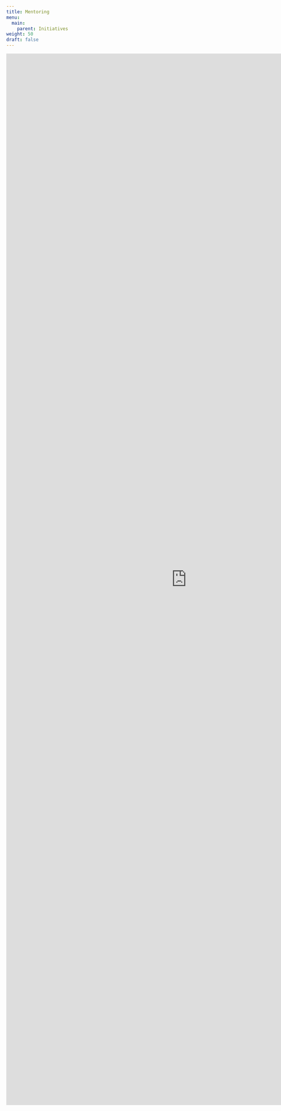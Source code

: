 ```yaml
---
title: Mentoring
menu: 
  main:
    parent: Initiatives
weight: 50
draft: false
---
```


<iframe src="https://docs.google.com/forms/d/e/1FAIpQLSfurNWzinkDdXKjf5ln8FU7mSWBzvBeYH1wfZriNFttH6X_nA/viewform?embedded=true" width="960" height="2800" frameborder="0" marginheight="0" marginwidth="0">Loading…</iframe>
